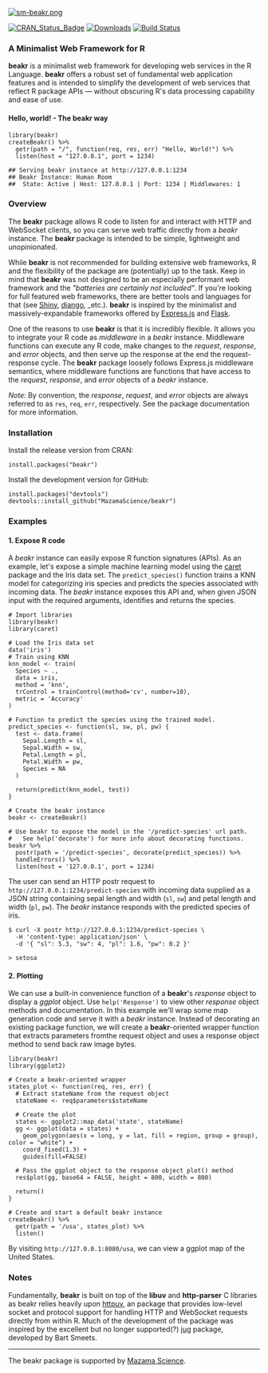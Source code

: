 [![sm-beakr.png](https://i.postimg.cc/7YBB0Hnp/sm-beakr.png)](https://postimg.cc/bstHjjMT)

[![CRAN\_Status\_Badge](http://www.r-pkg.org/badges/version/AirSensor)](https://cran.r-project.org/package=beakr)
[![Downloads](http://cranlogs.r-pkg.org/badges/AirSensor)](https://cran.r-project.org/package=beakr)
[![Build Status](https://travis-ci.org/MazamaScience/AirSensor.svg?branch=master)](https://travis-ci.org/MazamaScience/beakr)


### A Minimalist Web Framework for R

**beakr** is a minimalist web framework for developing web services in the R Language. **beakr** offers a robust set of fundamental web application features and is intended to simplify the development of web services that reflect R package APIs — without obscuring R's data processing capability and ease of use.

#### Hello, world! - The beakr way

```
library(beakr)
createBeakr() %>% 
  getr(path = "/", function(req, res, err) "Hello, World!") %>% 
  listen(host = "127.0.0.1", port = 1234) 
```
```
## Serving beakr instance at http://127.0.0.1:1234
## Beakr Instance: Human Room
##  State: Active | Host: 127.0.0.1 | Port: 1234 | Middlewares: 1
```

### Overview

The **beakr** package allows R code to listen for and interact with HTTP and WebSocket clients, so you can serve web traffic directly from a _beakr_ instance. The **beakr** package is intended to be simple, lightweight and unopinionated.  

While **beakr** is not recommended for building extensive web frameworks, R and the flexibility of the package are (potentially) up to the task. Keep in mind that **beakr** was not designed to be an especially performant web framework and the  _"batteries are certainly not included"_. If you're looking for full featured  web frameworks, there are better tools and languages for that (see [Shiny](https://shiny.rstudio.com), [django](https://www.djangoproject.com), _etc.). **beakr** is inspired by the minimalist and massively-expandable frameworks offered by [Express.js](https://expressjs.com) and [Flask](https://palletsprojects.com/p/flask/). 

One of the reasons to use **beakr** is that it is incredibly flexible. It allows you to integrate your R code as _middleware_ in a _beakr_ instance. Middleware functions can execute any R code, make changes to the _request_, _response_, and _error_ objects, and then serve up the response at the end the request-response cycle. The **beakr** package loosely follows Express.js middleware semantics, where middleware functions are functions that have access to the _request_, _response_, and _error_ objects of a _beakr_ instance.

_Note:_ By convention, the _response_, _request_, and _error_ objects are always referred to as `res`, `req`, `err`, respectively. See the package documentation for more information.

### Installation

Install the release version from CRAN:

```
install.packages("beakr")
```

Install the development version for GitHub: 

```
install.packages("devtools")
devtools::install_github("MazamaScience/beakr")
```

### Examples

#### 1. Expose R code 

A _beakr_ instance can easily expose R function signatures (APIs). As an example, let's expose a simple machine learning model using the [caret](https://github.com/topepo/caret) package and the Iris data set. The `predict_species()` function trains a KNN model for categorizing iris species and  predicts the species associated with incoming data. The _beakr_ instance exposes this API and, when given JSON input with the required arguments, identifies and returns the species.

```
# Import libraries 
library(beakr)
library(caret)

# Load the Iris data set 
data('iris')
# Train using KNN
knn_model <- train(
  Species ~ ., 
  data = iris, 
  method = 'knn', 
  trControl = trainControl(method='cv', number=10), 
  metric = 'Accuracy'
)

# Function to predict the species using the trained model. 
predict_species <- function(sl, sw, pl, pw) {
  test <- data.frame(
    Sepal.Length = sl, 
    Sepal.Width = sw, 
    Petal.Length = pl, 
    Petal.Width = pw, 
    Species = NA
  )
                      
  return(predict(knn_model, test))
}

# Create the beakr instance 
beakr <- createBeakr()

# Use beakr to expose the model in the '/predict-species' url path. 
#   See help('decorate') for more info about decorating functions. 
beakr %>%  
  postr(path = '/predict-species', decorate(predict_species)) %>% 
  handleErrors() %>% 
  listen(host = '127.0.0.1', port = 1234)
```

The user can send an HTTP postr request to `http://127.0.0.1:1234/predict-species` with incoming data supplied as a JSON string containing sepal length and width (`sl`, `sw`) and petal length and width (`pl`, `pw`). The _beakr_ instance responds with the predicted species of iris. 

```
$ curl -X postr http://127.0.0.1:1234/predict-species \
  -H 'content-type: application/json' \
  -d '{ "sl": 5.3, "sw": 4, "pl": 1.6, "pw": 0.2 }'
  
> setosa
```

#### 2. Plotting

We can use a built-in convenience function of a **beakr**'s _response_ object to display a _ggplot_ object. Use `help('Response')` to view other _response_ object methods and documentation.  In this example we'll wrap some map generation code and serve it with a _beakr_ instance.  Instead of decorating an existing package function, we will create a **beakr**-oriented wrapper function that extracts parameters fromthe request object and uses a response object method to send back raw image bytes.

```
library(beakr)
library(ggplot2)

# Create a beakr-oriented wrapper
states_plot <- function(req, res, err) {
  # Extract stateName from the request object
  stateName <- req$parameters$stateName
  
  # Create the plot
  states <- ggplot2::map_data('state', stateName)
  gg <- ggplot(data = states) + 
    geom_polygon(aes(x = long, y = lat, fill = region, group = group), color = "white") + 
    coord_fixed(1.3) +
    guides(fill=FALSE) 
  
  # Pass the ggplot object to the response object plot() method 
  res$plot(gg, base64 = FALSE, height = 800, width = 800)
  
  return()
}

# Create and start a default beakr instance
createBeakr() %>% 
  getr(path = '/usa', states_plot) %>% 
  listen()

```

By visiting `http://127.0.0.1:8080/usa`, we can view a ggplot map of the United States.

### Notes

Fundamentally, **beakr** is built on top of the **libuv** and **http-parser** C libraries as beakr relies heavily upon [httpuv](https://github.com/rstudio/httpuv), an package that provides low-level socket and protocol support for handling HTTP and WebSocket requests directly from within R. Much of the development of the package was inspired by the excellent but no longer supported(?) [jug](https://github.com/Bart6114/jug) package, developed by Bart Smeets.

---- 

The beakr package is supported by [Mazama Science](http://mazamascience.com/).
